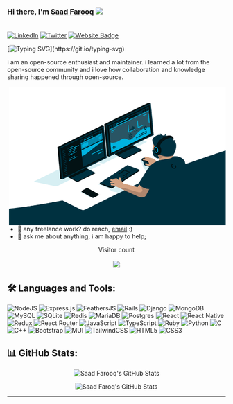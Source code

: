 
### Hi there, I'm [Saad Farooq][website] <img src="https://media.giphy.com/media/hvRJCLFzcasrR4ia7z/giphy.gif" width="30px"/><br/><br/>
[website]: https://www.saadfarooq.dev/
[![LinkedIn](https://img.shields.io/badge/LinkedIn-%230077B5.svg?logo=linkedin&logoColor=white)](https://www.linkedin.com/in/saadfarooq-dev/) 
[![Twitter](https://img.shields.io/badge/Twitter-%231DA1F2.svg?logo=Twitter&logoColor=white)](https://twitter.com/SaadFarooqDev)
[![Website Badge](https://img.shields.io/badge/Website-3b5998?style=flat-square&logo=google-chrome&logoColor=white)](https://www.saadfarooq.dev/)

[![Typing SVG](https://readme-typing-svg.demolab.com?font=Fira+Code&pause=1000&center=true&vCenter=true&width=1000&height=100&lines=I'm+Saad+Farooq.;I'm+a+Full+Stack+Web+Developer.;Welcome+to+my+Github+Profile!)](https://git.io/typing-svg)

i am an open-source enthusiast and maintainer. i learned a lot from the open-source community and i love how collaboration and knowledge sharing happened through open-source.

  <img align="right" alt="GIF" src="https://github.com/SaadFarooq-Dev/SaadFarooq-Dev/blob/main/code.gif?raw=true" width="500" height="320" />
  
- 💼 any freelance work? do reach, [email](mailto:saadfarooq.info@gmail.com) :)
- 💬 ask me about anything, i am happy to help;

<p align="center"> 
  Visitor count<br><br>
  <img src="https://profile-counter.glitch.me/SaadFarooq-Dev/count.svg?"  />
</p>



## 🛠️ Languages and Tools:
![NodeJS](https://img.shields.io/badge/node.js-6DA55F?style=for-the-badge&logo=node.js&logoColor=white)
![Express.js](https://img.shields.io/badge/express.js-%23404d59.svg?style=for-the-badge&logo=express&logoColor=%2361DAFB)
![FeathersJS](https://img.shields.io/badge/FeathersJs-%23ffffff.svg?style=for-the-badge&logo=prefect&logoColor=white)
![Rails](https://img.shields.io/badge/rails-%23CC0000.svg?style=for-the-badge&logo=ruby-on-rails&logoColor=white)
![Django](https://img.shields.io/badge/django-%23092E20.svg?style=for-the-badge&logo=django&logoColor=white)
![MongoDB](https://img.shields.io/badge/MongoDB-%234ea94b.svg?style=for-the-badge&logo=mongodb&logoColor=white)
![MySQL](https://img.shields.io/badge/mysql-%2300f.svg?style=for-the-badge&logo=mysql&logoColor=white)
![SQLite](https://img.shields.io/badge/sqlite-%2307405e.svg?style=for-the-badge&logo=sqlite&logoColor=white)
![Redis](https://img.shields.io/badge/redis-%23DD0031.svg?style=for-the-badge&logo=redis&logoColor=white)
![MariaDB](https://img.shields.io/badge/MariaDB-003545?style=for-the-badge&logo=mariadb&logoColor=white)
![Postgres](https://img.shields.io/badge/postgres-%23316192.svg?style=for-the-badge&logo=postgresql&logoColor=white)
![React](https://img.shields.io/badge/react-%2320232a.svg?style=for-the-badge&logo=react&logoColor=%2361DAFB)
![React Native](https://img.shields.io/badge/react_native-%2320232a.svg?style=for-the-badge&logo=react&logoColor=%2361DAFB)
![Redux](https://img.shields.io/badge/redux-%23593d88.svg?style=for-the-badge&logo=redux&logoColor=white)
![React Router](https://img.shields.io/badge/React_Router-CA4245?style=for-the-badge&logo=react-router&logoColor=white)
![JavaScript](https://img.shields.io/badge/javascript-%23323330.svg?style=for-the-badge&logo=javascript&logoColor=%23F7DF1E)
![TypeScript](https://img.shields.io/badge/typescript-%23007ACC.svg?style=for-the-badge&logo=typescript&logoColor=white)
![Ruby](https://img.shields.io/badge/ruby-%23CC342D.svg?style=for-the-badge&logo=ruby&logoColor=white)
![Python](https://img.shields.io/badge/python-3670A0?style=for-the-badge&logo=python&logoColor=ffdd54)
![C](https://img.shields.io/badge/c-%2300599C.svg?style=for-the-badge&logo=c&logoColor=white)
![C++](https://img.shields.io/badge/c++-%2300599C.svg?style=for-the-badge&logo=c%2B%2B&logoColor=white)
![Bootstrap](https://img.shields.io/badge/bootstrap-%23563D7C.svg?style=for-the-badge&logo=bootstrap&logoColor=white)
![MUI](https://img.shields.io/badge/MUI-%230081CB.svg?style=for-the-badge&logo=mui&logoColor=white)
![TailwindCSS](https://img.shields.io/badge/tailwindcss-%2338B2AC.svg?style=for-the-badge&logo=tailwind-css&logoColor=white)
![HTML5](https://img.shields.io/badge/html5-%23E34F26.svg?style=for-the-badge&logo=html5&logoColor=white)
![CSS3](https://img.shields.io/badge/css3-%231572B6.svg?style=for-the-badge&logo=css3&logoColor=white)



## 📊 GitHub Stats:
<p align="center">
  <img  alt="Saad Farooq's GitHub Stats" src="https://awesome-github-stats.azurewebsites.net/user-stats/SaadFarooq-Dev?cardType=github&theme=radical" />
</p>
<p align="center">
  <img  alt="Saad Faroq's GitHub Stats" src="https://github-readme-streak-stats.herokuapp.com/?user=SaadFarooq-Dev&theme=dark&hide_border=false" />
</p>

---

<!-- Link anchors -->

[banner-img]: https://github.com/SaadFarooq-Dev/SaadFarooq-Dev/blob/main/GitHub%20Banner.png
<!-- [banner-link]: https://muazasif.bio.link/ -->


<!--
💻
👨‍💻
**SaadFarooq-Dev/SaadFarooq-Dev** is a ✨ _special_ ✨ repository because its `README.md` (this file) appears on your GitHub profile.
-->
